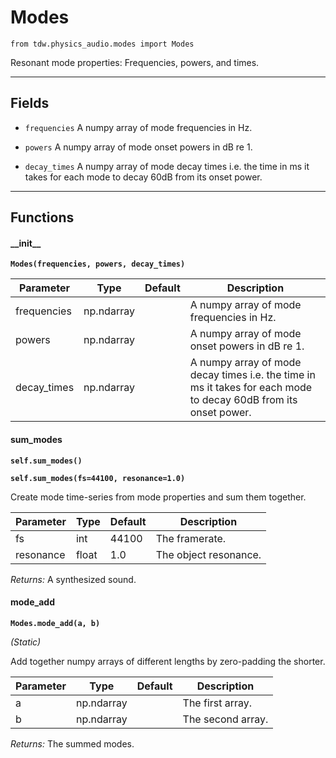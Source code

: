 # Modes

`from tdw.physics_audio.modes import Modes`

Resonant mode properties: Frequencies, powers, and times.

***

## Fields

- `frequencies` A numpy array of mode frequencies in Hz.

- `powers` A numpy array of mode onset powers in dB re 1.

- `decay_times` A numpy array of mode decay times i.e. the time in ms it takes for each mode to decay 60dB from its onset power.

***

## Functions

#### \_\_init\_\_

**`Modes(frequencies, powers, decay_times)`**

| Parameter | Type | Default | Description |
| --- | --- | --- | --- |
| frequencies |  np.ndarray |  | A numpy array of mode frequencies in Hz. |
| powers |  np.ndarray |  | A numpy array of mode onset powers in dB re 1. |
| decay_times |  np.ndarray |  | A numpy array of mode decay times i.e. the time in ms it takes for each mode to decay 60dB from its onset power. |

#### sum_modes

**`self.sum_modes()`**

**`self.sum_modes(fs=44100, resonance=1.0)`**

Create mode time-series from mode properties and sum them together.


| Parameter | Type | Default | Description |
| --- | --- | --- | --- |
| fs |  int  | 44100 | The framerate. |
| resonance |  float  | 1.0 | The object resonance. |

_Returns:_  A synthesized sound.

#### mode_add

**`Modes.mode_add(a, b)`**

_(Static)_

Add together numpy arrays of different lengths by zero-padding the shorter.


| Parameter | Type | Default | Description |
| --- | --- | --- | --- |
| a |  np.ndarray |  | The first array. |
| b |  np.ndarray |  | The second array. |

_Returns:_  The summed modes.

